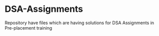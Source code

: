 # DSA-Assignments
Repository have files which are having solutions for DSA Assignments in Pre-placement training
